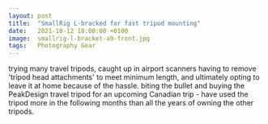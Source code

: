 ```yaml
---
layout: post
title:  "SmallRig L-bracked for fast tripod mounting"
date:   2021-10-12 18:00:00 +0100
image:  smallrig-l-bracket-a9-front.jpg
tags:   Photography Gear
---
```


trying many travel tripods, caught up in airport scanners having to remove 'tripod head attachments' to meet minimum length, and ultimately opting to leave it at home because of the hassle.
biting the bullet and buying the PeakDesign travel tripod for an upcoming Canadian trip - have used the tripod more in the following months than all the years of owning the other tripods.

